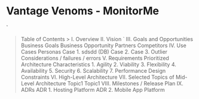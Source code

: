# Vantage Venoms - MonitorMe
`
> Table of Contents >
I. Overview 
II. Vision
`
III. Goals and Opportunities
  Business Goals
  Business Opportunity
  Partners
  Competitors
IV. Use Cases
  Personas
  Case 1. sdsdd (DB)
  Case 2. 
  Case 3.
  Outlier Considerations / failures / errors
V. Requirements
  Prioritized Architecture Characteristics
    1. Agility
    2. Viability
    3. Flexibility
    4. Availability
    5. Security
    6. Scalability
    7. Performance
  Design Constraints
VI. High-Level Architecture
VII. Selected Topics of Mid-Level Architecture
  Topic1
  Topic1
VIII. Milestones / Release Plan 
IX. ADRs
  ADR 1. Hosting Platform
  ADR 2. Mobile App Platform
